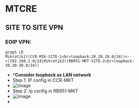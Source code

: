 # MTCRE
## SITE TO  SITE VPN
 ### EOIP VPN:
```mermaid
graph LR
Mikrotik1((CCR-MIK-SITE-1<br>loopback:20.20.20.0/24))<-->|192.168.1.0/24|Mikrotik2((RB951-MKT-SITE-2<br>loopback: 30.30.30.0/24))
```
- ***Consider loopback as LAN network**
- Step 1: IP config in CCR-MKT
- ![image](https://github.com/user-attachments/assets/8d1801df-5849-459f-9e50-bdb74b4728ee)
- Step 2: Ip config in RB951-MKT
- ![image](https://github.com/user-attachments/assets/a3870e68-902c-427e-80f1-95ae31c59820)
- 

